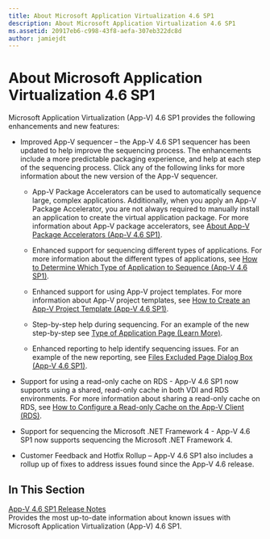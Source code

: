 ```yaml
---
title: About Microsoft Application Virtualization 4.6 SP1
description: About Microsoft Application Virtualization 4.6 SP1
ms.assetid: 20917eb6-c998-43f8-aefa-307eb322dc8d
author: jamiejdt
---
```


# About Microsoft Application Virtualization 4.6 SP1


Microsoft Application Virtualization (App-V) 4.6 SP1 provides the following enhancements and new features:

-   Improved App-V sequencer – the App-V 4.6 SP1 sequencer has been updated to help improve the sequencing process. The enhancements include a more predictable packaging experience, and help at each step of the sequencing process. Click any of the following links for more information about the new version of the App-V sequencer.

    -   App-V Package Accelerators can be used to automatically sequence large, complex applications. Additionally, when you apply an App-V Package Accelerator, you are not always required to manually install an application to create the virtual application package. For more information about App-V package accelerators, see [About App-V Package Accelerators (App-V 4.6 SP1)](about-app-v-package-accelerators--app-v-46-sp1-.md).

    -   Enhanced support for sequencing different types of applications. For more information about the different types of applications, see [How to Determine Which Type of Application to Sequence (App-V 4.6 SP1)](how-to-determine-which-type-of-application-to-sequence---app-v-46-sp1-.md).

    -   Enhanced support for using App-V project templates. For more information about App-V project templates, see [How to Create an App-V Project Template (App-V 4.6 SP1)](how-to-create-an-app-v-project-template--app-v-46-sp1-.md).

    -   Step-by-step help during sequencing. For an example of the new step-by-step see [Type of Application Page (Learn More)](type-of-application-page--learn-more-.md).

    -   Enhanced reporting to help identify sequencing issues. For an example of the new reporting, see [Files Excluded Page Dialog Box (App-V 4.6 SP1)](files-excluded-page-dialog-box--app-v-46-sp1-.md).

-   Support for using a read-only cache on RDS - App-V 4.6 SP1 now supports using a shared, read-only cache in both VDI and RDS environments. For more information about sharing a read-only cache on RDS, see [How to Configure a Read-only Cache on the App-V Client (RDS)](how-to-configure-a-read-only-cache-on-the-app-v-client--rds--sp1.md).

-   Support for sequencing the Microsoft .NET Framework 4 - App-V 4.6 SP1 now supports sequencing the Microsoft .NET Framework 4.

-   Customer Feedback and Hotfix Rollup – App-V 4.6 SP1 also includes a rollup up of fixes to address issues found since the App-V 4.6 release.

## In This Section


<a href="" id="app-v-4-6-sp1-release-notes"></a>[App-V 4.6 SP1 Release Notes](app-v-46-sp1-release-notes.md)  
Provides the most up-to-date information about known issues with Microsoft Application Virtualization (App-V) 4.6 SP1.

 

 





